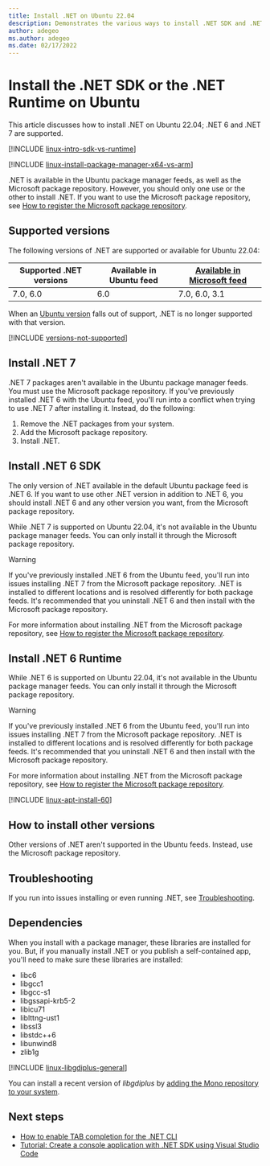 ```yaml
---
title: Install .NET on Ubuntu 22.04
description: Demonstrates the various ways to install .NET SDK and .NET Runtime on Ubuntu 22.04.
author: adegeo
ms.author: adegeo
ms.date: 02/17/2022
---
```


# Install the .NET SDK or the .NET Runtime on Ubuntu

This article discusses how to install .NET on Ubuntu 22.04; .NET 6 and .NET 7 are supported.

[!INCLUDE [linux-intro-sdk-vs-runtime](includes/linux-intro-sdk-vs-runtime.md)]

[!INCLUDE [linux-install-package-manager-x64-vs-arm](includes/linux-install-package-manager-x64-vs-arm.md)]

.NET is available in the Ubuntu package manager feeds, as well as the Microsoft package repository. However, you should only one use or the other to install .NET. If you want to use the Microsoft package repository, see [How to register the Microsoft package repository](linux-ubuntu.md#register-the-microsoft-package-repository).

## Supported versions

The following versions of .NET are supported or available for Ubuntu 22.04:

| Supported .NET versions | Available in Ubuntu feed | [Available in Microsoft feed](linux-ubuntu.md#register-the-microsoft-package-repository) |
|-------------------------|--------------------------|-----------------------------------|
| 7.0, 6.0                | 6.0                      | 7.0, 6.0, 3.1                     |

When an [Ubuntu version](https://wiki.ubuntu.com/Releases) falls out of support, .NET is no longer supported with that version.

[!INCLUDE [versions-not-supported](includes/versions-not-supported.md)]

## Install .NET 7

.NET 7 packages aren't available in the Ubuntu package manager feeds. You must use the Microsoft package repository. If you've previously installed .NET 6 with the Ubuntu feed, you'll run into a conflict when trying to use .NET 7 after installing it. Instead, do the following:

01. Remove the .NET packages from your system.
01. Add the Microsoft package repository.
01. Install .NET.

## Install .NET 6 SDK

The only version of .NET available in the default Ubuntu package feed is .NET 6. If you want to use other .NET version in addition to .NET 6, you should install .NET 6 and any other version you want, from the Microsoft package repository.

While .NET 7 is supported on Ubuntu 22.04, it's not available in the Ubuntu package manager feeds. You can only install it through the Microsoft package repository.

> [!WARNING]
> If you've previously installed .NET 6 from the Ubuntu feed, you'll run into issues installing .NET 7 from the Microsoft package repository. .NET is installed to different locations and is resolved differently for both package feeds. It's recommended that you uninstall .NET 6 and then install with the Microsoft package repository.

For more information about installing .NET from the Microsoft package repository, see [How to register the Microsoft package repository](linux-ubuntu.md#register-the-microsoft-package-repository).

## Install .NET 6 Runtime

While .NET 6 is supported on Ubuntu 22.04, it's not available in the Ubuntu package manager feeds. You can only install it through the Microsoft package repository.

> [!WARNING]
> If you've previously installed .NET 6 from the Ubuntu feed, you'll run into issues installing .NET 7 from the Microsoft package repository. .NET is installed to different locations and is resolved differently for both package feeds. It's recommended that you uninstall .NET 6 and then install with the Microsoft package repository.

For more information about installing .NET from the Microsoft package repository, see [How to register the Microsoft package repository](linux-ubuntu.md#register-the-microsoft-package-repository).

[!INCLUDE [linux-apt-install-60](includes/linux-install-60-apt.md)]

## How to install other versions

Other versions of .NET aren't supported in the Ubuntu feeds. Instead, use the Microsoft package repository.

## Troubleshooting

If you run into issues installing or even running .NET, see [Troubleshooting](linux-ubuntu.md#troubleshooting).

## Dependencies

When you install with a package manager, these libraries are installed for you. But, if you manually install .NET or you publish a self-contained app, you'll need to make sure these libraries are installed:

- libc6
- libgcc1
- libgcc-s1
- libgssapi-krb5-2
- libicu71
- liblttng-ust1
- libssl3
- libstdc++6
- libunwind8
- zlib1g

[!INCLUDE [linux-libgdiplus-general](includes/linux-libgdiplus-general.md)]

You can install a recent version of *libgdiplus* by [adding the Mono repository to your system](https://www.mono-project.com/download/stable/#download-lin-ubuntu).

## Next steps

- [How to enable TAB completion for the .NET CLI](../tools/enable-tab-autocomplete.md)
- [Tutorial: Create a console application with .NET SDK using Visual Studio Code](../tutorials/with-visual-studio-code.md)
